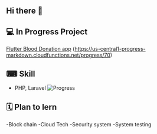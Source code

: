 ## Hi there 👋

## 💻 In Progress Project
[Flutter Blood Donation app](https://github.com/WatcharinKetnuti/Blood_Donation-Application.git) (https://us-central1-progress-markdown.cloudfunctions.net/progress/70)


## ⌨ Skill
- PHP, Laravel ![Progress](https://img.shields.io/badge/progress-90%25-brightgreen)

## 🗓 Plan to lern
-Block chain
-Cloud Tech
-Security system
-System testing




<!--
**WatcharinKetnuti/WatcharinKetnuti** is a ✨ _special_ ✨ repository because its `README.md` (this file) appears on your GitHub profile.

Here are some ideas to get you started:

- 🔭 I’m currently working on ...
- 🌱 I’m currently learning ...
- 👯 I’m looking to collaborate on ...
- 🤔 I’m looking for help with ...
- 💬 Ask me about ...
- 📫 How to reach me: ...
- 😄 Pronouns: ...
- ⚡ Fun fact: ...
-->
